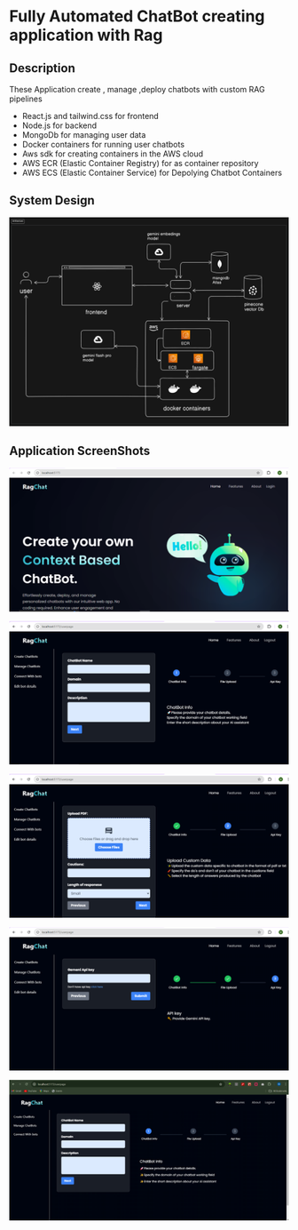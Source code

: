# Fully Automated ChatBot creating application with Rag

## Description

These Application create , manage ,deploy chatbots with custom RAG pipelines 
- React.js and tailwind.css for frontend
- Node.js for backend
- MongoDb for managing user data
- Docker containers for running user chatbots
- Aws sdk for creating containers in the AWS cloud
- AWS ECR (Elastic Container Registry) for as container repository
- AWS ECS (Elastic Container Service) for Depolying Chatbot Containers

## System Design
![Alt text](https://github.com/Manohar-1-2/chatbot-RAG-/blob/main/images/artitecture2.png)

## Application ScreenShots
![Alt text](https://github.com/Manohar-1-2/chatbot-RAG-/blob/main/images/Capture1.PNG)

![Alt text](https://github.com/Manohar-1-2/chatbot-RAG-/blob/main/images/Capture2.PNG)

![Alt text](https://github.com/Manohar-1-2/chatbot-RAG-/blob/main/images/Capture3.PNG)

![Alt text](https://github.com/Manohar-1-2/chatbot-RAG-/blob/main/images/Capture4.PNG)

![Alt text](https://github.com/chandan-epic/chatbot-RAG-/blob/main/images/image1.png?raw=true)

